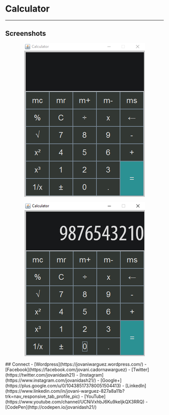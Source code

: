 # Calculator
---
## Screenshots
<p align="center">
  <img src="https://raw.githubusercontent.com/jovanidash21/calculator/master/Screenshots/1.png">
</p>
<p align="center">
  <img src="https://raw.githubusercontent.com/jovanidash21/calculator/master/Screenshots/2.png">
</p>
## Connect
- [Wordpress](https://jovaniwarguez.wordpress.com/)
- [Facebook](https://facebook.com/jovani.cadornawarguez)
- [Twitter](https://twitter.com/jovanidash21)
- [Instagram](https://www.instagram.com/jovanidash21/)
- [Google+](https://plus.google.com/u/0/104385173780051504413)
- [LinkedIn](https://www.linkedin.com/in/jovani-warguez-827a8a11b?trk=nav_responsive_tab_profile_pic)
- [YouTube](https://www.youtube.com/channel/UCNiVxhbJ6Ku9keIjkQX3RRQ)
- [CodePen](http://codepen.io/jovanidash21/)
